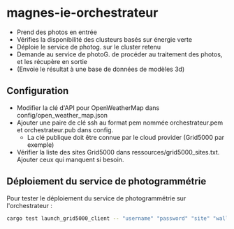 # magnes-ie-orchestrateur

- Prend des photos en entrée
- Vérifies la disponibilité des clusteurs basés sur énergie verte
- Déploie le service de photog. sur le cluster retenu
- Demande au service de photoG. de procéder au traitement des photos, et les récupère en sortie
- (Envoie le résultat à une base de données de modèles 3d)

## Configuration

* Modifier la clé d'API pour OpenWeatherMap dans config/open_weather_map.json
* Ajouter une paire de clé ssh au format pem nommée orchestrateur.pem et orchestrateur.pub dans config.
    * La clé publique doit être connue par le cloud provider (Grid5000 par exemple)
* Vérifier la liste des sites Grid5000 dans ressources/grid5000_sites.txt. Ajouter ceux qui manquent si besoin.

## Déploiement du service de photogrammétrie

Pour tester le déploiement du service de photogrammétrie sur l'orchestrateur :

```bash
cargo test launch_grid5000_client -- "username" "password" "site" "walltime" "ssh_pub_key_path" --nocapture
```

